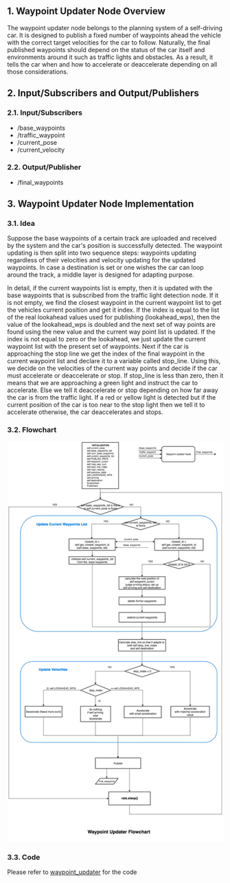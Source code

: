 ## 1. Waypoint Updater Node Overview

The waypoint updater node belongs to the planning system of a self-driving car. It is designed to publish a fixed number of waypoints ahead the vehicle with the correct target velocities for the car to follow. Naturally, the final published waypoints should depend on the status of the car itself and environments around it such as traffic lights and obstacles. As a result, it tells the car when and how to accelerate or deaccelerate depending on all those considerations.

## 2. Input/Subscribers and Output/Publishers

### 2.1. Input/Subscribers
* /base_waypoints
* /traffic_waypoint
* /current_pose
* /current_velocity
    
### 2.2. Output/Publisher
* /final_waypoints

## 3. Waypoint Updater Node Implementation

### 3.1. Idea

Suppose the base waypoints of a certain track are uploaded and received by the system and the car's position is successfully detected. The waypoint updating is then split into two sequence steps: waypoints updating regardless of their velocities and velocity updating for the updated waypoints. In case a destination is set or one wishes the car can loop around the track, a middle layer is designed for adapting purpose.


In detail, if the current waypoints list is empty, then it is updated with the base waypoints that is subscribed from the traffic light detection node. If it is not empty, we find the closest waypoint in the current waypoint list to get the vehicles current position and get it index. If the index is equal to the list of the real lookahead values used for publishing (lookahead_wps), then the value of the lookahead_wps is doubled and the next set of way points are found using the new value and the current way point list is updated. If the index is not equal to zero or the lookahead, we just update the current waypoint list with the present set of waypoints. Next if the car is approaching the stop line we get the index of the final waypoint in the current waypoint list and declare it to a variable called stop_line. Using this, we decide on the velocities of the current way points and decide if the car must accelerate or deaccelerate or stop. If stop_line is less than zero, then it means that we are approaching a green light and instruct the car to accelerate. Else we tell it deaccelerate or stop depending on how far away the car is from the traffic light. If a red or yellow light is detected but if the current position of the car is too near to the stop light then we tell it to accelerate otherwise, the car deaccelerates and stops.


### 3.2. Flowchart
![](https://github.com/fangchun007/CarND-Capstone/blob/master/Writeup/WaypointUpdater_Final_v3.jpg)

### 3.3. Code

Please refer to [waypoint_updater](https://github.com/fangchun007/CarND-Capstone/tree/master/ros/src/waypoint_updater) for the code
